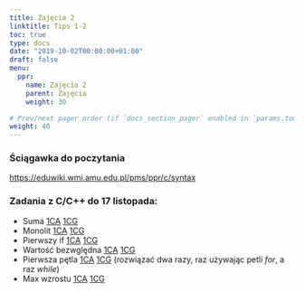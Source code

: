 ```yaml
---
title: Zajęcia 2
linktitle: Tips 1-2
toc: true
type: docs
date: "2019-10-02T00:00:00+01:00"
draft: false
menu:
  ppr:
    name: Zajęcia 2
    parent: Zajęcia
    weight: 30

# Prev/next pager order (if `docs_section_pager` enabled in `params.toml`)
weight: 40
---
```


### Ściągawka do poczytania
https://eduwiki.wmi.amu.edu.pl/pms/ppr/c/syntax

### Zadania z C/C++ do 17 listopada:
* Suma [1CA](https://adjule.pl/groups/ppr1ca2019/problems/001) [1CG](https://adjule.pl/groups/ppr1cg2019/problems/001)
* Monolit [1CA](https://adjule.pl/groups/ppr1ca2019/problems/ppr2) [1CG](https://adjule.pl/groups/ppr1cg2019/problems/ppr2)
* Pierwszy if [1CA](https://adjule.pl/groups/ppr1ca2019/problems/if01) [1CG](https://adjule.pl/groups/ppr1cg2019/problems/if01)
* Wartość bezwględna [1CA](https://adjule.pl/groups/ppr1ca2019/problems/002) [1CG](https://adjule.pl/groups/ppr1cg2019/problems/002)
* Pierwsza pętla [1CA](https://adjule.pl/groups/ppr1ca2019/problems/ifpetla) [1CG](https://adjule.pl/groups/ppr1cg2019/problems/ifpetla) (rozwiązać dwa razy, raz używając petli *for*, a raz *while*)
* Max wzrostu [1CA](https://adjule.pl/groups/ppr1ca2019/problems/apr_wyk2-1) [1CG](https://adjule.pl/groups/ppr1cg2019/problems/apr_wyk2-1)
